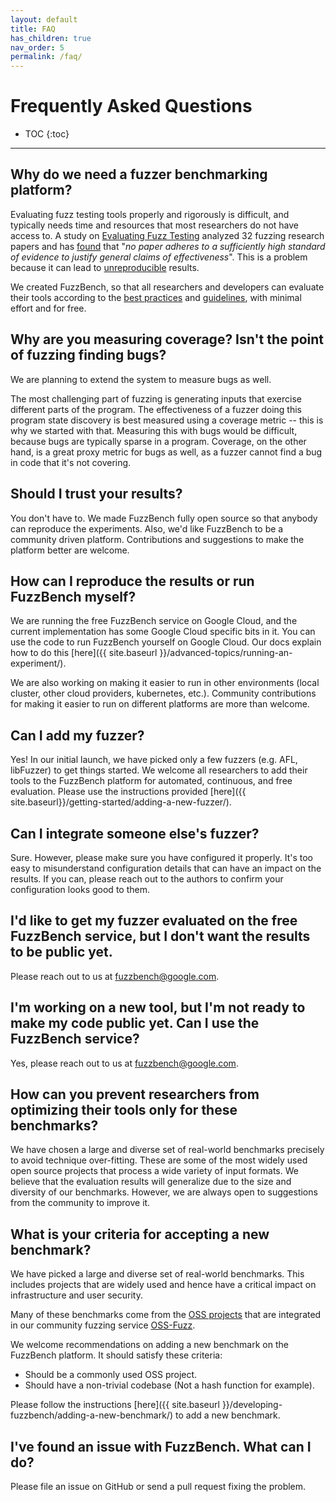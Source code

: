```yaml
---
layout: default
title: FAQ
has_children: true
nav_order: 5
permalink: /faq/
---
```


# Frequently Asked Questions

- TOC
{:toc}
---

## Why do we need a fuzzer benchmarking platform?

Evaluating fuzz testing tools properly and rigorously is difficult, and
typically needs time and resources that most researchers do not have access to.
A study on
[Evaluating Fuzz Testing](https://dl.acm.org/doi/10.1145/3243734.3243804)
analyzed 32 fuzzing research papers and has
[found](http://www.pl-enthusiast.net/2018/08/23/evaluating-empirical-evaluations-for-fuzz-testing/)
that "_no paper adheres to a sufficiently high standard of evidence to justify
general claims of effectiveness_". This is a problem because it can lead to
[unreproducible](https://andreas-zeller.blogspot.com/2019/10/when-results-are-all-that-matters-case.html)
results.

We created FuzzBench, so that all researchers and developers can evaluate their
tools according to the
[best practices](https://andreas-zeller.blogspot.com/2019/10/when-results-are-all-that-matters.html)
and
[guidelines](http://www.sigplan.org/Resources/EmpiricalEvaluation),
with minimal effort and for free.

## Why are you measuring coverage? Isn't the point of fuzzing finding bugs?

We are planning to extend the system to measure bugs as well.

The most challenging part of fuzzing is generating inputs that exercise
different parts of the program. The effectiveness of a fuzzer doing this program
state discovery is best measured using a coverage metric -- this is why we
started with that. Measuring this with bugs would be difficult, because bugs are
typically sparse in a program. Coverage, on the other hand, is a great proxy
metric for bugs as well, as a fuzzer cannot find a bug in code that it's not
covering.

## Should I trust your results?

You don't have to. We made FuzzBench fully open source so that anybody can
reproduce the experiments. Also, we'd like FuzzBench to be a community driven
platform. Contributions and suggestions to make the platform better are welcome.

## How can I reproduce the results or run FuzzBench myself?

We are running the free FuzzBench service on Google Cloud, and the current
implementation has some Google Cloud specific bits in it. You can use the code
to run FuzzBench yourself on Google Cloud. Our docs explain how to do this
[here]({{ site.baseurl }}/advanced-topics/running-an-experiment/).

We are also working on making it easier to run in other environments (local
cluster, other cloud providers, kubernetes, etc.). Community contributions for
making it easier to run on different platforms are more than welcome.

## Can I add my fuzzer?

Yes! In our initial launch, we have picked only a few fuzzers (e.g. AFL,
libFuzzer) to get things started. We welcome all researchers to add their tools
to the FuzzBench platform for automated, continuous, and free evaluation. Please
use the instructions provided [here]({{ site.baseurl}}/getting-started/adding-a-new-fuzzer/).

## Can I integrate someone else's fuzzer?

Sure. However, please make sure you have configured it properly. It's too easy
to misunderstand configuration details that can have an impact on the results.
If you can, please reach out to the authors to confirm your configuration looks
good to them.

## I'd like to get my fuzzer evaluated on the free FuzzBench service, but I don't want the results to be public yet.

Please reach out to us at fuzzbench@google.com.

## I'm working on a new tool, but I'm not ready to make my code public yet. Can I use the FuzzBench service?

Yes, please reach out to us at fuzzbench@google.com.

## How can you prevent researchers from optimizing their tools only for these benchmarks?

We have chosen a large and diverse set of real-world benchmarks precisely to
avoid technique over-fitting. These are some of the most widely used open source
projects that process a wide variety of input formats. We believe that the
evaluation results will generalize due to the size and diversity of our
benchmarks. However, we are always open to suggestions from the community to
improve it.

## What is your criteria for accepting a new benchmark?

We have picked a large and diverse set of real-world benchmarks. This includes
projects that are widely used and hence have a critical impact on infrastructure
and user security.

Many of these benchmarks come from the
[OSS projects](https://github.com/google/oss-fuzz/tree/master/projects) that are
integrated in our community fuzzing service
[OSS-Fuzz](https://github.com/google/oss-fuzz).

We welcome recommendations on adding a new benchmark on the FuzzBench platform.
It should satisfy these criteria:
* Should be a commonly used OSS project.
* Should have a non-trivial codebase (Not a hash function for example).

Please follow the instructions
[here]({{ site.baseurl }}/developing-fuzzbench/adding-a-new-benchmark/) to add
a new benchmark.

## I've found an issue with FuzzBench. What can I do?

Please file an issue on GitHub or send a pull request fixing the problem.
